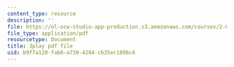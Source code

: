 ```yaml
---
content_type: resource
description: ''
file: https://ol-ocw-studio-app-production.s3.amazonaws.com/courses/2-003sc-engineering-dynamics-fall-2011/b9f7a120fab6a7304204c635ec1898c4_qrbCpv3Sv34.pdf
file_type: application/pdf
resourcetype: Document
title: 3play pdf file
uid: b9f7a120-fab6-a730-4204-c635ec1898c4
---
```

